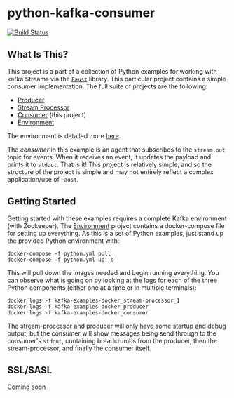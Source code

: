 # python-kafka-consumer

[![Build Status](https://github.com/twosixlabs-dart/python-kafka-consumer/workflows/Build/badge.svg)](https://github.com/twosixlabs-dart/python-kafka-consumer/actions)

## What Is This?

This project is a part of a collection of Python examples for working with kafka Streams via the [`Faust`](https://faust.readthedocs.io) library. This particular project contains a simple consumer implementation. The full suite of projects are the following:

- [Producer](https://github.com/twosixlabs-dart/python-kafka-producer)
- [Stream Processor](https://github.com/twosixlabs-dart/python-kafka-streams)
- [Consumer](https://github.com/twosixlabs-dart/python-kafka-consumer) (this project)
- [Environment](https://github.com/twosixlabs-dart/kafka-examples-docker)

The environment is detailed more [here](#Getting-Started).

The *consumer* in this example is an agent that subscribes to the `stream.out` topic for events. When it receives an event, it updates the payload and prints it to `stdout`. That is it! This project is relatively simple, and so the structure of the project is simple and may not entirely reflect a complex application/use of `Faust`.

## Getting Started

Getting started with these examples requires a complete Kafka environment (with Zookeeper). The [Environment](https://github.com/twosixlabs-dart/kafka-examples-docker) project contains a docker-compose file for setting up everything. As this is a set of Python examples, just stand up the provided Python environment with:

```shell
docker-compose -f python.yml pull
docker-compose -f python.yml up -d
```

This will pull down the images needed and begin running everything. You can observe what is going on by looking at the logs for each of the three Python components (either one at a time or in multiple terminals):

```shell
docker logs -f kafka-examples-docker_stream-processor_1
docker logs -f kafka-examples-docker_producer
docker logs -f kafka-examples-docker_consumer
```

The stream-processor and producer will only have some startup and debug output, but the consumer will show messages being send through to the consumer's `stdout`, containing breadcrumbs from the producer, then the stream-processor, and finally the consumer itself.

## SSL/SASL

Coming soon
